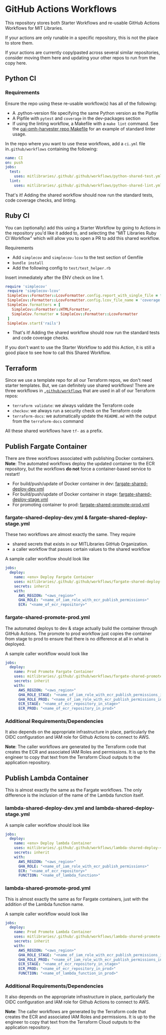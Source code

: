 # GitHub Actions Workflows

This repository stores both Starter Workflows and re-usable GitHub Actions Workflows for MIT Libraries.

If your actions are only runable in a specific repository, this is not the place to store them.

If your actions are currently copy/pasted across several similar repositories, consider moving them here and updating your other repos to run from the copy here.

## Python CI

### Requirements

Ensure the repo using these re-usable workflow(s) has all of the following:

- A .python-version file specifying the same Python version as the Pipfile
- A Pipfile with `pytest` and `coverage` in the dev-packages section
- If using the linting workflow, a Makefile with a `make lint` command. See the [oai-pmh-harvester repo Makefile](https://github.com/MITLibraries/oai-pmh-harvester/blob/213d610c2095145b071e7ba730a282c578111579/Makefile) for an example of standard linter usage.

In the repo where you want to use these workflows, add a `ci.yml` file in`.github/workflows` containing the following:

```yaml
name: CI
on: push
jobs:
  test:
    uses: mitlibraries/.github/.github/workflows/python-shared-test.yml@main
  lint:
    uses: mitlibraries/.github/.github/workflows/python-shared-lint.yml@main
```

That's it! Adding the shared workflow should now run the standard tests, code coverage checks, and linting.

## Ruby CI

You can (optionally) add this using a Starter Workflow by going to Actions in the repository you'd like it added to, and selecting the "MIT Libraries Ruby CI Workflow" which will allow you to open a PR to add this shared workflow.

Requirements

- Add `simplecov` and `simplecov-lcov` to the test section of Gemfile
- `bundle install`
- Add the following config to `test/test_helper.rb`

Insert immediately after the ENV check on line 1.

```ruby
require 'simplecov'
 require 'simplecov-lcov'
 SimpleCov::Formatter::LcovFormatter.config.report_with_single_file = true
 SimpleCov::Formatter::LcovFormatter.config.lcov_file_name = 'coverage.lcov'
 SimpleCov.formatters = [
   SimpleCov::Formatter::HTMLFormatter,
   SimpleCov.formatter = SimpleCov::Formatter::LcovFormatter
 ]
 SimpleCov.start('rails')
```

- That's it! Adding the shared workflow should now run the standard tests and code coverage checks.

If you don't want to use the Starter Workflow to add this Action, it is still a good place to see how to call this Shared Workflow.

## Terraform

Since we use a template repo for all our Terraform repos, we don't need starter templates. But, we can definitely use shared workflows! There are three workflows in [`.github/workflows`](./.github/workflows) that are used in all of our Terraform repos:

- `terraform validate`: we always validate the Terraform code
- `checkov`: we always run a security check on the Terraform code
- `terraform-docs`: we automatically update the `README.md` with the output from the `terraform-docs` command

All these shared workflows have `tf-` as a prefix.


## Publish Fargate Container

There are three workflows associated with publishing Docker containers. **Note**: The automated workflows deploy the updated container to the ECR repository, but the workflows **do not** force a container-based service to restart!

- For build/push/update of Docker container in dev: [fargate-shared-deploy-dev.yml](.github/workflows/fargate-shared-deploy-dev.yml)
- For build/push/update of Docker container in stage: [fargate-shared-deploy-stage.yml](.github/workflows/fargate-shared-deploy-stage.yml)
- For promoting container to prod: [fargate-shared-promote-prod.yml](.github/workflows/fargate-shared-promote-prod.yml)

### fargate-shared-deploy-dev.yml & fargate-shared-deploy-stage.yml

These two workflows are almost exactly the same. They require 

- shared secrets that exists in our MITLibraries GitHub Organization.
- a caller workflow that passes certain values to the shared workflow

A sample caller workflow should look like

```yaml
jobs:
  deploy:
    name: <env> Deploy Fargate Container
    uses: mitlibraries/.github/.github/workflows/fargate-shared-deploy-<env>.yml@main
    secrets: inherit
    with:
      AWS_REGION: "<aws_region>"
      GHA_ROLE: "<name_of_iam_role_with_ecr_publish_permissions>"
      ECR: "<name_of_ecr_repository>"
```

### fargate-shared-promote-prod.yml

The automated deploys to dev & stage actually build the container through GitHub Actions. The promote to prod workflow just copies the container from stage to prod to ensure that there is no difference at all in what is deployed.

A sample caller workflow would look like

```yaml
jobs:
  deploy:
    name: Prod Promote Fargate Container
    uses: mitlibraries/.github/.github/workflows/fargate-shared-promote-prod.yml@main
    secrets: inherit
    with:
      AWS_REGION: "<aws_region>"
      GHA_ROLE_STAGE: "<name_of_iam_role_with_ecr_publish_permissions_in_stage>"
      GHA_ROLE_PROD: "<name_of_iam_role_with_ecr_publish_permissions_in_prod>"
      ECR_STAGE: "<name_of_ecr_repository_in_stage>"
      ECR_PROD: "<name_of_ecr_repository_in_prod>"
```

### Additional Requirements/Dependencies

It also depends on the appropriate infrastructure in place, particularly the OIDC configuration and IAM role for Github Actions to connect to AWS.

**Note**: The caller workflows are generated by the Terraform code that creates the ECR and associated IAM Roles and permissions. It is up to the engineer to copy that text from the Terraform Cloud outputs to the application repository.

## Publish Lambda Container

This is almost exactly the same as the Fargate workflows. The only difference is the inclusion of the name of the Lambda function itself.

### lambda-shared-deploy-dev.yml and lambda-shared-deploy-stage.yml

A sample caller workflow should look like

```yaml
jobs:
  deploy:
    name: <env> Deploy lambda Container
    uses: mitlibraries/.github/.github/workflows/lambda-shared-deploy-<env>.yml@main
    secrets: inherit
    with:
      AWS_REGION: "<aws_region>"
      GHA_ROLE: "<name_of_iam_role_with_ecr_publish_permissions>"
      ECR: "<name_of_ecr_repository>"
      FUNCTION: "<name_of_lambda_function>"
```

### lambda-shared-promote-prod.yml

This is almost exactly the same as for Fargate containers, just with the addition of the Lambda function name.

A sample caller workflow would look like

```yaml
jobs:
  deploy:
    name: Prod Promote Lambda Container
    uses: mitlibraries/.github/.github/workflows/lambda-shared-promote-prod.yml@main
    secrets: inherit
    with:
      AWS_REGION: "<aws_region>"
      GHA_ROLE_STAGE: "<name_of_iam_role_with_ecr_publish_permissions_in_stage>"
      GHA_ROLE_PROD: "<name_of_iam_role_with_ecr_publish_permissions_in_prod>"
      ECR_STAGE: "<name_of_ecr_repository_in_stage>"
      ECR_PROD: "<name_of_ecr_repository_in_prod>"
      FUNCTION: "<name_of_lambda_function_in_prod>"
```

### Additional Requirements/Dependencies

It also depends on the appropriate infrastructure in place, particularly the OIDC configuration and IAM role for Github Actions to connect to AWS.

**Note**: The caller workflows are generated by the Terraform code that creates the ECR and associated IAM Roles and permissions. It is up to the engineer to copy that text from the Terraform Cloud outputs to the application repository.
